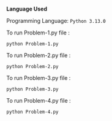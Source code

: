 **Language Used**


Programming Language: `Python 3.13.0`


To run Problem-1.py file :


```python Problem-1.py```




To run Problem-2.py file : 


```python Problem-2.py```



To run Problem-3.py file : 

```python Problem-3.py```


To run Problem-4.py file :

```python Problem-4.py```
